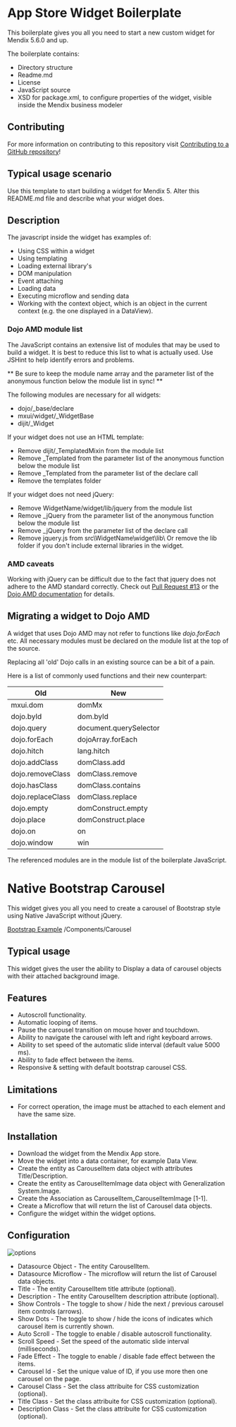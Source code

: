 # App Store Widget Boilerplate

This boilerplate gives you all you need to start a new custom widget for Mendix
5.6.0 and up.

The boilerplate contains:
- Directory structure
- Readme.md
- License
- JavaScript source
- XSD for package.xml, to configure properties of the widget, visible inside the
 Mendix business modeler

## Contributing

For more information on contributing to this repository visit [Contributing to a GitHub repository](https://world.mendix.com/display/howto50/Contributing+to+a+GitHub+repository)!

## Typical usage scenario

Use this template to start building a widget for Mendix 5.
Alter this README.md file and describe what your widget does.
 
## Description

The javascript inside the widget has examples of:
- Using CSS within a widget
- Using templating
- Loading external library's
- DOM manipulation
- Event attaching
- Loading data
- Executing microflow and sending data
- Working with the context object, which is an object in the current context
(e.g. the one displayed in a DataView).

### Dojo AMD module list

The JavaScript contains an extensive list of modules that may be used to build a
widget. It is best to reduce this list to what is actually used. Use JSHint to
help identify errors and problems. 

** Be sure to keep the module name array and the parameter list of the anonymous
function below the module list in sync! **

The following modules are necessary for all widgets:
- dojo/_base/declare
- mxui/widget/_WidgetBase
- dijit/_Widget

If your widget does not use an HTML template:
- Remove dijit/_TemplatedMixin from the module list
- Remove _Templated from the parameter list of the anonymous function below the module list
- Remove _Templated from the parameter list of the declare call
- Remove the templates folder

If your widget does not need jQuery:
- Remove WidgetName/widget/lib/jquery from the module list
- Remove _jQuery from the parameter list of the anonymous function below the module list
- Remove _jQuery from the parameter list of the declare call
- Remove jquery.js from src\WidgetName\widget\lib\ Or remove the lib folder if you don't include external libraries in the widget.

### AMD caveats
Working with jQuery can be difficult due to the fact that jquery does not adhere to the AMD standard correctly. Check out [Pull Request #13](https://github.com/mendix/AppStoreWidgetBoilerplate/pull/13) or the [Dojo AMD documentation](http://dojotoolkit.org/documentation/tutorials/1.10/modules/index.html) for details.

## Migrating a widget to Dojo AMD

A widget that uses Dojo AMD may not refer to functions like *dojo.forEach* etc. 
All necessary modules must be declared on the module list at the top of the source.

Replacing all 'old' Dojo calls in an existing source can be a bit of a pain.

Here is a list of commonly used functions and their new counterpart:

Old | New
---------- |---------- 
mxui.dom              | domMx
dojo.byId             | dom.byId
dojo.query            | document.querySelector
dojo.forEach          | dojoArray.forEach
dojo.hitch            | lang.hitch
dojo.addClass         | domClass.add
dojo.removeClass      | domClass.remove
dojo.hasClass         | domClass.contains
dojo.replaceClass     | domClass.replace
dojo.empty            | domConstruct.empty
dojo.place            | domConstruct.place 
dojo.on               | on
dojo.window           | win
  
The referenced modules are in the module list of the boilerplate JavaScript.


# Native Bootstrap Carousel

This widget gives you all you need to create a carousel of Bootstrap style using Native JavaScript without jQuery. 

[Bootstrap Example](http://thednp.github.io/bootstrap.native/)
/Components/Carousel

Typical usage
----

This widget gives the user the ability to Display a data of carousel objects with their attached background image. 

 
Features
---
 
- Autoscroll functionality.
- Automatic looping of items.
- Pause the carousel transition on mouse hover and touchdown. 
- Ability to navigate the carousel with left and right keyboard arrows. 
- Ability to set speed of the automatic slide interval (default value 5000 ms).
- Ability to fade effect between the items.
- Responsive & setting with default bootstrap carousel CSS.


Limitations
---

- For correct operation, the image must be attached to each element and have the same size.
 

Installation 
---

- Download the widget from the Mendix App store.
- Move the widget into a data container, for example Data View. 
- Create the entity as CarouselItem data object with attributes Title/Description.
- Create the entity as CarouselItemImage data object with Generalization System.Image.
- Create the Association as CarouselItem_CarouselItemImage [1-1].
- Create a Microflow that will return the list of Carousel data objects.
- Configure the widget within the widget options. 

Configuration
---

![options](http://i.imgur.com/n2occmw.png)


- Datasource Object - The entity CarouselItem.
- Datasource Microflow - The microflow will return the list of Carousel data objects.
- Title - The entity CarouselItem title attribute (optional).
- Description - The entity CarouselItem description attribute (optional).
- Show Controls - The toggle to show / hide the next / previous carousel item controls (arrows).
- Show Dots - The toggle to show / hide the icons of indicates which carousel item is currently shown.
- Auto Scroll - The toggle to enable / disable autoscroll functionality.
- Scroll Speed - Set the speed of the automatic slide interval (milliseconds). 
- Fade Effect - The toggle to enable / disable fade effect between the items. 
- Carousel Id - Set the unique value of ID, if you use more then one carousel on the page.
- Carousel Class - Set the class attribuite for CSS customization (optional). 
- Title Class - Set the class attribuite for CSS customization (optional). 
- Description Class - Set the class attribuite for CSS customization (optional). 
